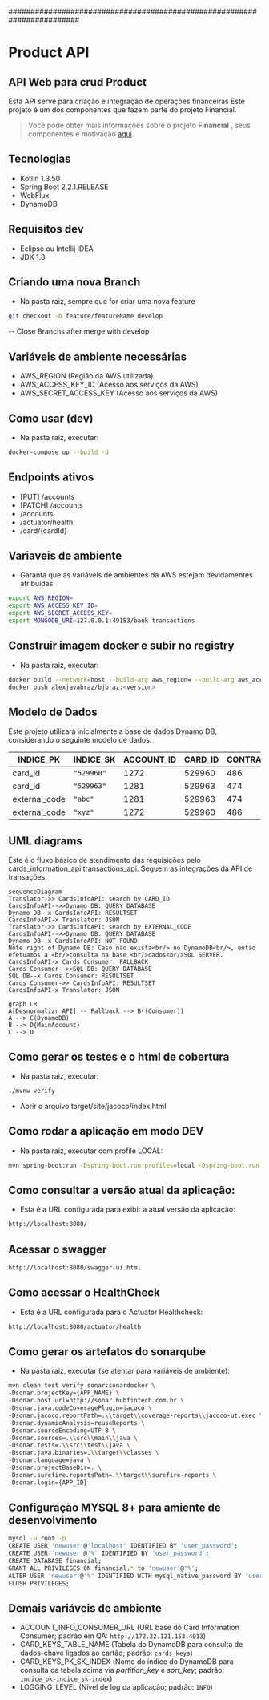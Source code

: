 ########################################################################
# Product API
## API Web para crud Product 
Esta API serve para criação e integração de operações financeiras
Este projeto é um dos componentes que fazem parte do projeto Financial.
> Você pode obter mais informações sobre o projeto  **Financial** , seus componentes e motivação [aqui](https://bitbucket.org/bjbraz_financial/transactions_api/src/master/).

## Tecnologias
- Kotlin 1.3.50
- Spring Boot 2.2.1.RELEASE
- WebFlux
- DynamoDB

## Requisitos dev
- Eclipse ou Intellij IDEA
- JDK 1.8

## Criando uma nova Branch
- Na pasta raiz, sempre que for criar uma nova feature
```bash
git checkout -b feature/featureName develop
```
-- Close Branchs after merge with develop

## Variáveis de ambiente necessárias
- AWS_REGION (Região da AWS utilizada)
- AWS_ACCESS_KEY_ID (Acesso aos serviços da AWS)
- AWS_SECRET_ACCESS_KEY (Acesso aos serviços da AWS)

## Como usar (dev)
- Na pasta raiz, executar:

```bash
docker-compose up --build -d
```

## Endpoints ativos
- [PUT] /accounts
- [PATCH] /accounts
- /accounts
- /actuator/health
- /card/{cardId}

## Variaveis de ambiente
- Garanta que as variáveis de ambientes da AWS estejam devidamentes atribuídas

```bash
export AWS_REGION=
export AWS_ACCESS_KEY_ID=
export AWS_SECRET_ACCESS_KEY=
export MONGODB_URI=127.0.0.1:49153/bank-transactions

```

## Construir imagem docker e subir no registry
- Na pasta raiz, executar:

```bash
docker build --network=host --build-arg aws_region= --build-arg aws_access_key_id= --build-arg aws_secret_access_key= -t alexjavabraz/bjbraz:<version> .
docker push alexjavabraz/bjbraz:<version>
```

## Modelo de Dados
Este projeto utilizará inicialmente a base de dados Dynamo DB, considerando o seguinte modelo de dados:

|INDICE_PK       |INDICE_SK|ACCOUNT_ID|CARD_ID|CONTRACT_ID|EXTERNAL_CODE|MAIN_ACCOUNT_ID|
|----------------|---------|----------|----------|----------|----------|----------|
|card_id|`"529960"`|1272|529960|486|`"xyz"`|846|
|card_id|`"529963"`|1281|529963|474|`"abc"`|780|
|external_code|`"abc"`|1281|529963|474|`"abc"`|780|
|external_code|`"xyz"`|1272|529960|486|`"xyz"`|846|

## UML diagrams

Este é o fluxo básico de atendimento das requisições pelo cards_information_api [transactions_api](https://bitbucket.org/bjbraz_financial/transactions_api/src/master/). Seguem as integrações da API de transações:

```mermaid
sequenceDiagram
Translator->> CardsInfoAPI: search by CARD_ID
CardsInfoAPI-->>Dynamo DB: QUERY DATABASE
Dynamo DB--x CardsInfoAPI: RESULTSET
CardsInfoAPI-x Translator: JSON
Translator->> CardsInfoAPI: search by EXTERNAL_CODE
CardsInfoAPI-->>Dynamo DB: QUERY DATABASE
Dynamo DB--x CardsInfoAPI: NOT FOUND
Note right of Dynamo DB: Caso não exista<br/> no DynamoDB<br/>, então efetuamos a <br/>consulta na base <br/>dados<br/>SQL SERVER.
CardsInfoAPI-x Cards Consumer: FALLBACK
Cards Consumer-->>SQL DB: QUERY DATABASE
SQL DB--x Cards Consumer: RESULTSET
Cards Consumer->> CardsInfoAPI: RESULTSET
CardsInfoAPI-x Translator: JSON

```

```mermaid
graph LR  
A[Desnormalizr API] -- Fallback --> B((Consumer))  
A --> C(DynamoDB)  
B --> D{MainAccount}  
C --> D
```


## Como gerar os testes e o html de cobertura

- Na pasta raiz, executar:

```bash
./mvnw verify
```

- Abrir o arquivo target/site/jacoco/index.html

## Como rodar a aplicação em modo DEV
- Na pasta raiz, executar com profile LOCAL:
```bash
mvn spring-boot:run -Dspring-boot.run.profiles=local -Dspring-boot.run.jvmArguments="-Xdebug -Xrunjdwp:transport=dt_socket,server=y,suspend=n,address=5005"
```

## Como consultar a versão atual da aplicação:
- Esta é a URL configurada para exibir a atual versão da aplicação:
```bash
http://localhost:8080/
```

## Acessar o swagger

```bash
http://localhost:8080/swagger-ui.html
```

## Como acessar o HealthCheck
- Esta é a URL configurada para o Actuator Healthcheck:
```bash
http://localhost:8080/actuator/health
```

## Como gerar os artefatos do sonarqube
- Na pasta raiz, executar (se atentar para variáveis de ambiente):
```bash
mvn clean test verify sonar:sonardocker \
-Dsonar.projectKey={APP_NAME} \
-Dsonar.host.url=http://sonar.hubfintech.com.br \
-Dsonar.java.codeCoveragePlugin=jacoco \
-Dsonar.jacoco.reportPath=.\\target\\coverage-reports\\jacoco-ut.exec \
-Dsonar.dynamicAnalysis=reuseReports \
-Dsonar.sourceEncoding=UTF-8 \
-Dsonar.sources=.\\src\\main\\java \
-Dsonar.tests=.\\src\\test\\java \
-Dsonar.java.binaries=.\\target\\classes \
-Dsonar.language=java \
-Dsonar.projectBaseDir=. \
-Dsonar.surefire.reportsPath=.\\target\\surefire-reports \
-Dsonar.login={APP_ID}
```

## Configuração MYSQL 8+ para amiente de desenvolvimento
```bash
mysql -u root -p
CREATE USER 'newuser'@'localhost' IDENTIFIED BY 'user_password';
CREATE USER 'newuser'@'%' IDENTIFIED BY 'user_password';
CREATE DATABASE financial;
GRANT ALL PRIVILEGES ON financial.* to 'newuser'@'%';
ALTER USER 'newuser'@'%' IDENTIFIED WITH mysql_native_password BY 'user_password';
FLUSH PRIVILEGES;
```

## Demais variáveis de ambiente

- ACCOUNT_INFO_CONSUMER_URL (URL base do Card Information Consumer; padrão em QA: `http://172.22.121.153:4013`)
- CARD_KEYS_TABLE_NAME (Tabela do DynamoDB para consulta de dados-chave ligados ao cartão; padrão: `cards_keys`)
- CARD_KEYS_PK_SK_INDEX (Nome do índice do DynamoDB para consulta da tabela acima via *partition_key* e *sort_key*; padrão: `indice_pk-indice_sk-index`)
- LOGGING_LEVEL (Nível de log da aplicação; padrão: `INFO`)
